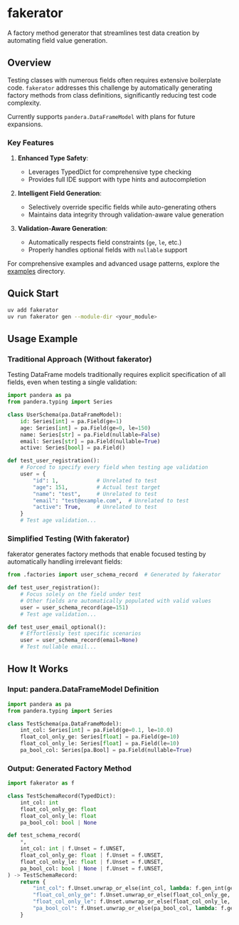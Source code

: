 # fakerator

A factory method generator that streamlines test data creation by automating field value generation.

## Overview

Testing classes with numerous fields often requires extensive boilerplate code. `fakerator` addresses this challenge by automatically generating factory methods from class definitions, significantly reducing test code complexity.

Currently supports `pandera.DataFrameModel` with plans for future expansions.

### Key Features

1. **Enhanced Type Safety**:
   - Leverages TypedDict for comprehensive type checking
   - Provides full IDE support with type hints and autocompletion

2. **Intelligent Field Generation**:
   - Selectively override specific fields while auto-generating others
   - Maintains data integrity through validation-aware value generation

3. **Validation-Aware Generation**:
   - Automatically respects field constraints (`ge`, `le`, etc.)
   - Properly handles optional fields with `nullable` support

For comprehensive examples and advanced usage patterns, explore the [examples](./examples) directory.

## Quick Start

```bash
uv add fakerator
uv run fakerator gen --module-dir <your_module>
```

## Usage Example

### Traditional Approach (Without fakerator)

Testing DataFrame models traditionally requires explicit specification of all fields, even when testing a single validation:

```python
import pandera as pa
from pandera.typing import Series

class UserSchema(pa.DataFrameModel):
    id: Series[int] = pa.Field(ge=1)
    age: Series[int] = pa.Field(ge=0, le=150)
    name: Series[str] = pa.Field(nullable=False)
    email: Series[str] = pa.Field(nullable=True)
    active: Series[bool] = pa.Field()

def test_user_registration():
    # Forced to specify every field when testing age validation
    user = {
        "id": 1,            # Unrelated to test
        "age": 151,         # Actual test target
        "name": "test",     # Unrelated to test
        "email": "test@example.com",  # Unrelated to test
        "active": True,     # Unrelated to test
    }
    # Test age validation...
```

### Simplified Testing (With fakerator)

fakerator generates factory methods that enable focused testing by automatically handling irrelevant fields:

```python
from .factories import user_schema_record  # Generated by fakerator

def test_user_registration():
    # Focus solely on the field under test
    # Other fields are automatically populated with valid values
    user = user_schema_record(age=151)
    # Test age validation...

def test_user_email_optional():
    # Effortlessly test specific scenarios
    user = user_schema_record(email=None)
    # Test nullable email...
```

## How It Works

### Input: pandera.DataFrameModel Definition

```python
import pandera as pa
from pandera.typing import Series

class TestSchema(pa.DataFrameModel):
    int_col: Series[int] = pa.Field(ge=0.1, le=10.0)
    float_col_only_ge: Series[float] = pa.Field(ge=10)
    float_col_only_le: Series[float] = pa.Field(le=10)
    pa_bool_col: Series[pa.Bool] = pa.Field(nullable=True)
```

### Output: Generated Factory Method

```python
import fakerator as f

class TestSchemaRecord(TypedDict):
    int_col: int
    float_col_only_ge: float
    float_col_only_le: float
    pa_bool_col: bool | None

def test_schema_record(
    *,
    int_col: int | f.Unset = f.UNSET,
    float_col_only_ge: float | f.Unset = f.UNSET,
    float_col_only_le: float | f.Unset = f.UNSET,
    pa_bool_col: bool | None | f.Unset = f.UNSET,
) -> TestSchemaRecord:
    return {
        "int_col": f.Unset.unwrap_or_else(int_col, lambda: f.gen_int(ge=0.1, le=10)),
        "float_col_only_ge": f.Unset.unwrap_or_else(float_col_only_ge, lambda: f.gen_float(ge=10, le=110)),
        "float_col_only_le": f.Unset.unwrap_or_else(float_col_only_le, lambda: f.gen_float(ge=-90, le=10)),
        "pa_bool_col": f.Unset.unwrap_or_else(pa_bool_col, lambda: f.gen_bool()),
    }
```
